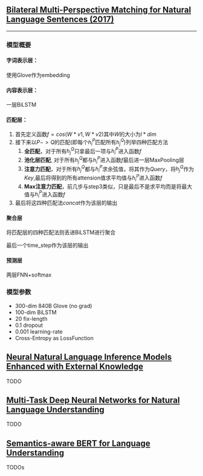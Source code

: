 ## [Bilateral Multi-Perspective Matching for Natural Language Sentences (2017)](https://arxiv.org/pdf/1702.03814.pdf)
---
### 模型概要
#### **字词表示层**：
使用Glove作为embedding

#### **内容表示层**：
一层BiLSTM

#### **匹配层**：
1. 首先定义函数$f=cos(W * v1, W * v2)$其中$W$的大小为$l*dim$
2. 接下来以$P->Q$的匹配(即每个$h_i^P$匹配所有$h_j^Q$)列举四种匹配方法
   1. **全匹配**，对于所有$h_j^Q$只拿最后一项与$h_i^P$进入函数$f$
   2. **池化层匹配**, 对于所有$h_j^Q$都与$h_i^P$进入函数$f$最后进一层MaxPooling层
   3. **注意力匹配**，对于所有$h_j^Q$都与$h_i^P$求余弦值，将其作为$Query$，将$h_j^Q$作为$Key$,最后将得到的所有attension值求平均值与$h_i^P$进入函数$f$
   4. **Max注意力匹配**，前几步与step3类似，只是最后不是求平均而是将最大值与$h_i^P$进入函数$f$
3. 最后将这四种匹配法$concat$作为该层的输出

#### **聚合层**
将匹配层的四种匹配法则丢进BiLSTM进行聚合

最后一个time_step作为该层的输出

#### **预测层**
两层FNN+softmax

### 模型参数
* 300-dim 840B Glove (no grad)
* 100-dim BiLSTM
* 20 fix-length
* 0.1 dropout
* 0.001 learning-rate
* Cross-Entropy as LossFunction

## [Neural Natural Language Inference Models Enhanced with External Knowledge](https://arxiv.org/pdf/1711.04289.pdf)

TODO

## [Multi-Task Deep Neural Networks for Natural Language Understanding](https://arxiv.org/pdf/1901.11504.pdf)

TODO

## [Semantics-aware BERT for Language Understanding](https://arxiv.org/pdf/1909.02209.pdf)

TODOs